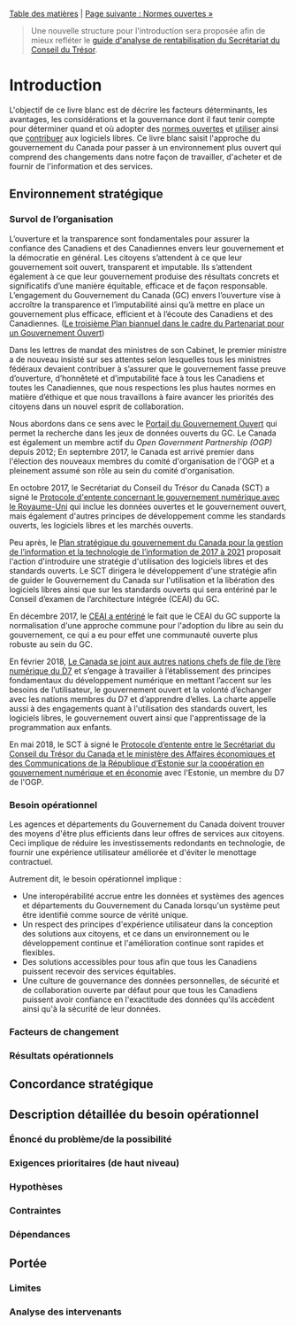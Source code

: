 [Table des matières](../README.md#table-des-mati%C3%A8res) | [Page suivante : Normes ouvertes »](2_Normes_ouvertes.md)

> Une nouvelle structure pour l'introduction sera proposée afin de mieux refléter le [guide d'analyse de rentabilisation du Secrétariat du Conseil du Trésor](https://www.canada.ca/fr/secretariat-conseil-tresor/services/gestion-information-technologie-projets/gestion-projects/guide-analyse-rentabilisation.html).

# Introduction

L'objectif de ce livre blanc est de décrire les facteurs déterminants, les avantages, les considérations et la gouvernance dont il faut tenir compte pour déterminer quand et où adopter des [normes ouvertes](2_Normes_ouvertes.md) et [utiliser](3_Logiciel_libre_Utilisation.md) ainsi que [contribuer](4_Logiciel_libre_Contribution.md) aux logiciels libres. Ce livre blanc saisit l'approche du gouvernement du Canada pour passer à un environnement plus ouvert qui comprend des changements dans notre façon de travailler, d'acheter et de fournir de l'information et des services.

## Environnement stratégique

### Survol de l’organisation

L’ouverture et la transparence sont fondamentales pour assurer la confiance des Canadiens et des Canadiennes envers leur gouvernement et la démocratie en général. Les citoyens s’attendent à ce que leur gouvernement soit ouvert, transparent et imputable. Ils s’attendent également à ce que leur gouvernement produise des résultats concrets et significatifs d’une manière équitable, efficace et de façon responsable. L’engagement du Gouvernement du Canada (GC) envers l’ouverture vise à accroître la transparence et l’imputabilité ainsi qu’à mettre en place un gouvernement plus efficace, efficient et à l’écoute des Canadiens et des Canadiennes. ([Le troisième Plan biannuel dans le cadre du Partenariat pour un Gouvernement Ouvert](https://ouvert.canada.ca/fr/contenu/troisieme-plan-biannuel-partenariat-gouvernement-ouvert))

Dans les lettres de mandat des ministres de son Cabinet, le premier ministre a de nouveau insisté sur ses attentes selon lesquelles tous les ministres fédéraux devaient contribuer à s’assurer que le gouvernement fasse preuve d’ouverture, d’honnêteté et d’imputabilité face à tous les Canadiens et toutes les Canadiennes, que nous respections les plus hautes normes en matière d’éthique et que nous travaillons à faire avancer les priorités des citoyens dans un nouvel esprit de collaboration.

Nous abordons dans ce sens avec le [Portail du Gouvernement Ouvert](https://open.canada.ca/fr) qui permet la recherche dans les jeux de données ouverts du GC. Le Canada est également un membre actif du _Open Government Partnership (OGP)_ depuis 2012; En septembre 2017, le Canada est arrivé premier dans l'élection des nouveaux membres du comité d'organisation de l'OGP et a pleinement assumé son rôle au sein du comité d'organisation.

En octobre 2017, le Secrétariat du Conseil du Trésor du Canada (SCT) a signé le [Protocole d'entente concernant le gouvernement numérique avec le Royaume-Uni](https://www.canada.ca/fr/secretariat-conseil-tresor/services/innovation/protocole-dentente-concernant-gouvernement-numerique.html) qui inclue les données ouvertes et le gouvernement ouvert, mais également d'autres principes de développement comme les standards ouverts, les logiciels libres et les marchés ouverts.

Peu après, le [Plan stratégique du gouvernement du Canada pour la gestion de l’information et la technologie de l’information de 2017 à 2021](https://www.canada.ca/fr/secretariat-conseil-tresor/services/technologie-information/plan-strategique-2017-2021.html) proposait l'action d'introduire une stratégie d'utilisation des logiciels libres et des standards ouverts. Le SCT dirigera le développement d'une stratégie afin de guider le Gouvernement du Canada sur l'utilisation et la libération des logiciels libres ainsi que sur les standards ouverts qui sera entériné par le Conseil d’examen de l’architecture intégrée (CEAI) du GC.

En décembre 2017, le [CEAI a entériné](http://www.gcpedia.gc.ca/gcwiki/images/9/98/GC_EARB_2017-12-14_Record_of_Discussion.pdf) le fait que le CEAI du GC supporte la normalisation d'une approche commune pour l'adoption du libre au sein du gouvernement, ce qui a eu pour effet une communauté ouverte plus robuste au sein du GC.

En février 2018, [Le Canada se joint aux autres nations chefs de file de l’ère numérique du D7](https://www.canada.ca/fr/secretariat-conseil-tresor/nouvelles/2018/02/le_canada_se_jointauxautresnationschefsdefiledelerenumeriquedud7.html) et s’engage à travailler à l’établissement des principes fondamentaux du développement numérique en mettant l’accent sur les besoins de l’utilisateur, le gouvernement ouvert et la volonté d’échanger avec les nations membres du D7 et d’apprendre d’elles. La charte appelle aussi à des engagements quant à l'utilisation des standards ouvert, les logiciels libres, le gouvernement ouvert ainsi que l'apprentissage de la programmation aux enfants.

En mai 2018, le SCT à signé le [Protocole d’entente entre le Secrétariat du Conseil du Trésor du Canada et le ministère des Affaires économiques et des Communications de la République d’Estonie sur la coopération en gouvernement numérique et en économie](https://www.canada.ca/fr/secretariat-conseil-tresor/services/innovation/protocole-dentente-can-estonie-gouvernement-numerique-economie.html) avec l'Estonie, un membre du D7 de l'OGP.

### Besoin opérationnel

Les agences et départements du Gouvernement du Canada doivent trouver des moyens d'être plus efficients dans leur offres de services aux citoyens. Ceci implique de réduire les investissements redondants en technologie, de fournir une expérience utilisateur améliorée et d'éviter le menottage contractuel.

Autrement dit, le besoin opérationnel implique :

- Une interopérabilité accrue entre les données et systèmes des agences et départements du Gouvernement du Canada lorsqu'un système peut être identifié comme source de vérité unique.
- Un respect des principes d'expérience utilisateur dans la conception des solutions aux citoyens, et ce dans un environnement ou le développement continue et l'amélioration continue sont rapides et flexibles.
- Des solutions accessibles pour tous afin que tous les Canadiens puissent recevoir des services équitables.
- Une culture de gouvernance des données personnelles, de sécurité et de collaboration ouverte par défaut pour que tous les Canadiens puissent avoir confiance en l'exactitude des données qu'ils accèdent ainsi qu'à la sécurité de leur données.

### Facteurs de changement

### Résultats opérationnels

## Concordance stratégique

## Description détaillée du besoin opérationnel

### Énoncé du problème/de la possibilité

### Exigences prioritaires (de haut niveau)

### Hypothèses

### Contraintes

### Dépendances

## Portée

### Limites

### Analyse des intervenants

